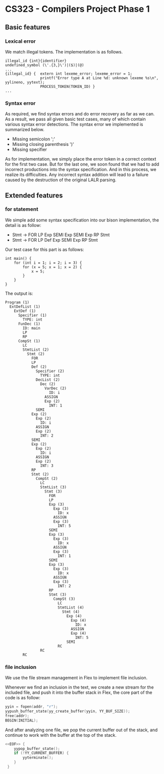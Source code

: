 # CS323 - Compilers Project Phase 1

## Basic features

### Lexical error

We match illegal tokens. The implementation is as follows.

```
illegal_id {int}{identifier}
undefined_symbol (\'.{3,}\')|($)|(@)
...
{illegal_id} { 	extern int lexeme_error; lexeme_error = 1; 
				printf("Error type A at Line %d: unknown lexeme %s\n", yylineno, yytext); 	 	   
				PROCESS_TOKEN(TOKEN_ID) }
...
```

### Syntax error

As required, we find syntax errors and do error recovery as far as we can. As a result, we pass all given basic test cases, many of which contain various syntax error detections. The syntax error we implemented is summarized below.

+ Missing semicolon ';'
+ Missing closing parenthesis ')'
+ Missing specifier

As for implementation, we simply place the error token in a correct context for the first two case. But for the last one, we soon found that we had to add incorrect productions into the syntax specification. And in this process, we realize its difficulties. Any incorrect syntax addition will lead to a failure caused by the destruction of the original LALR parsing. 

## Extended features

### for statement

We simple add some syntax specification into our bison implementation, the detail is as follow:

+ Stmt -> FOR LP Exp SEMI Exp SEMI Exp RP Stmt
+ Stmt -> FOR LP Def Exp SEMI Exp RP Stmt

Our test case for this part is as follows:

```
int main() {
    for (int i = 1; i = 2; i = 3) {
        for (x = 5; x = 1; x = 2) {
            x = 5;
        }
    }
}
```

The output is:

```
Program (1)
  ExtDefList (1)
    ExtDef (1)
      Specifier (1)
        TYPE: int
      FunDec (1)
        ID: main
        LP
        RP
      CompSt (1)
        LC
        StmtList (2)
          Stmt (2)
            FOR
            LP
            Def (2)
              Specifier (2)
                TYPE: int
              DecList (2)
                Dec (2)
                  VarDec (2)
                    ID: i
                  ASSIGN
                  Exp (2)
                    INT: 1
              SEMI
            Exp (2)
              Exp (2)
                ID: i
              ASSIGN
              Exp (2)
                INT: 2
            SEMI
            Exp (2)
              Exp (2)
                ID: i
              ASSIGN
              Exp (2)
                INT: 3
            RP
            Stmt (2)
              CompSt (2)
                LC
                StmtList (3)
                  Stmt (3)
                    FOR
                    LP
                    Exp (3)
                      Exp (3)
                        ID: x
                      ASSIGN
                      Exp (3)
                        INT: 5
                    SEMI
                    Exp (3)
                      Exp (3)
                        ID: x
                      ASSIGN
                      Exp (3)
                        INT: 1
                    SEMI
                    Exp (3)
                      Exp (3)
                        ID: x
                      ASSIGN
                      Exp (3)
                        INT: 2
                    RP
                    Stmt (3)
                      CompSt (3)
                        LC
                        StmtList (4)
                          Stmt (4)
                            Exp (4)
                              Exp (4)
                                ID: x
                              ASSIGN
                              Exp (4)
                                INT: 5
                            SEMI
                        RC
                RC
        RC
```

### file inclusion

We use the file stream management in Flex to implement file inclusion.

Whenever we find an inclusion in the text, we create a new stream for the included file, and push it into the buffer stack in Flex, the core part of the code is as follow:
```c
yyin = fopen(addr, "r");
yypush_buffer_state(yy_create_buffer(yyin, YY_BUF_SIZE));
free(addr);
BEGIN(INITIAL);
```

And after analyzing one file, we pop the current buffer out of the stack, and continue to work with the buffer at the top of the stack.

```c
<<EOF>> { 
    yypop_buffer_state();
    if (!YY_CURRENT_BUFFER) {
        yyterminate();
    }
 }
```

